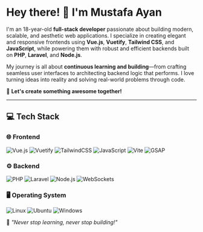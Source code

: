 # Hey there! 👋 I'm Mustafa Ayan

I'm an 18-year-old **full-stack developer** passionate about building modern, scalable, and aesthetic web applications. I specialize in creating elegant and responsive frontends using **Vue.js**, **Vuetify**, **Tailwind CSS**, and **JavaScript**, while powering them with robust and efficient backends built on **PHP**, **Laravel**, and **Node.js**.

My journey is all about **continuous learning and building**—from crafting seamless user interfaces to architecting backend logic that performs. I love turning ideas into reality and solving real-world problems through code.

🚀 **Let's create something awesome together!**

---

## 💻 Tech Stack

### 🌐 Frontend

![Vue.js](https://img.shields.io/badge/vue.js-%2335495e.svg?style=for-the-badge\&logo=vuedotjs\&logoColor=%234FC08D)
![Vuetify](https://img.shields.io/badge/Vuetify-1867C0?style=for-the-badge\&logo=vuetify\&logoColor=white)
![TailwindCSS](https://img.shields.io/badge/tailwindcss-%2338B2AC.svg?style=for-the-badge\&logo=tailwind-css\&logoColor=white)
![JavaScript](https://img.shields.io/badge/javascript-%23323330.svg?style=for-the-badge\&logo=javascript\&logoColor=%23F7DF1E)
![Vite](https://img.shields.io/badge/Vite-646CFF?style=for-the-badge\&logo=vite\&logoColor=white)
![GSAP](https://img.shields.io/badge/GSAP-88CE02?style=for-the-badge\&logo=greensock\&logoColor=white)

### ⚙️ Backend

![PHP](https://img.shields.io/badge/php-%23777BB4.svg?style=for-the-badge\&logo=php\&logoColor=white)
![Laravel](https://img.shields.io/badge/laravel-%23FF2D20.svg?style=for-the-badge\&logo=laravel\&logoColor=white)
![Node.js](https://img.shields.io/badge/node.js-6DA55F?style=for-the-badge\&logo=node.js\&logoColor=white)
![WebSockets](https://img.shields.io/badge/WebSockets-010101?style=for-the-badge\&logo=socket.io\&logoColor=white)

### 🖥 Operating System

![Linux](https://img.shields.io/badge/Linux-FCC624?style=for-the-badge\&logo=linux\&logoColor=black)
![Ubuntu](https://img.shields.io/badge/Ubuntu-E95420?style=for-the-badge\&logo=ubuntu\&logoColor=white)
![Windows](https://img.shields.io/badge/Windows-0078D6?style=for-the-badge\&logo=windows\&logoColor=white)

🚀 *"Never stop learning, never stop building!"*
